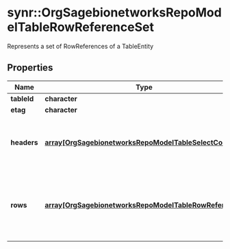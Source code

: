 # synr::OrgSagebionetworksRepoModelTableRowReferenceSet

Represents a set of RowReferences of a TableEntity

## Properties
Name | Type | Description | Notes
------------ | ------------- | ------------- | -------------
**tableId** | **character** |  | [optional] 
**etag** | **character** |  | [optional] 
**headers** | [**array[OrgSagebionetworksRepoModelTableSelectColumn]**](org.sagebionetworks.repo.model.table.SelectColumn.md) | The list of ColumnModels ID that describes the rows of this set. | [optional] 
**rows** | [**array[OrgSagebionetworksRepoModelTableRowReference]**](org.sagebionetworks.repo.model.table.RowReference.md) | Each RowReference of this list refers to a single version of a single row of a TableEntity. | [optional] 


